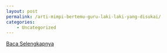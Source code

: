 ```yaml
---
layout: post
permalink: /arti-mimpi-bertemu-guru-laki-laki-yang-disukai/
categories:
    - Uncategorized
---
```


[Baca Selengkapnya](/01)
